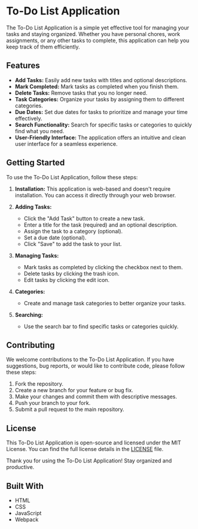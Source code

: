 # To-Do List Application

The To-Do List Application is a simple yet effective tool for managing your tasks and staying organized. Whether you have personal chores, work assignments, or any other tasks to complete, this application can help you keep track of them efficiently.

## Features

- **Add Tasks:** Easily add new tasks with titles and optional descriptions.
- **Mark Completed:** Mark tasks as completed when you finish them.
- **Delete Tasks:** Remove tasks that you no longer need.
- **Task Categories:** Organize your tasks by assigning them to different categories.
- **Due Dates:** Set due dates for tasks to prioritize and manage your time effectively.
- **Search Functionality:** Search for specific tasks or categories to quickly find what you need.
- **User-Friendly Interface:** The application offers an intuitive and clean user interface for a seamless experience.

## Getting Started

To use the To-Do List Application, follow these steps:

1. **Installation:** This application is web-based and doesn't require installation. You can access it directly through your web browser.

2. **Adding Tasks:**
   - Click the "Add Task" button to create a new task.
   - Enter a title for the task (required) and an optional description.
   - Assign the task to a category (optional).
   - Set a due date (optional).
   - Click "Save" to add the task to your list.

3. **Managing Tasks:**
   - Mark tasks as completed by clicking the checkbox next to them.
   - Delete tasks by clicking the trash icon.
   - Edit tasks by clicking the edit icon.

4. **Categories:**
   - Create and manage task categories to better organize your tasks.

5. **Searching:**
   - Use the search bar to find specific tasks or categories quickly.

## Contributing

We welcome contributions to the To-Do List Application. If you have suggestions, bug reports, or would like to contribute code, please follow these steps:

1. Fork the repository.
2. Create a new branch for your feature or bug fix.
3. Make your changes and commit them with descriptive messages.
4. Push your branch to your fork.
5. Submit a pull request to the main repository.

## License

This To-Do List Application is open-source and licensed under the MIT License. You can find the full license details in the [LICENSE](LICENSE) file.


Thank you for using the To-Do List Application! Stay organized and productive.


## Built With

- HTML
- CSS
- JavaScript
- Webpack
